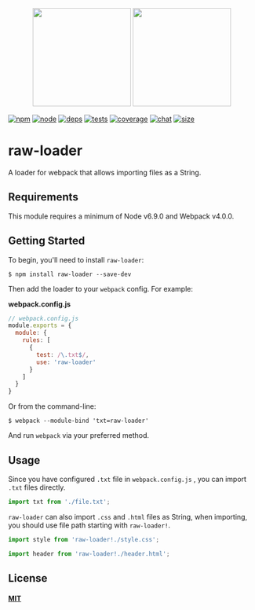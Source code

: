<div align="center">
  <img width="200" height="200"
    src="https://cdn3.iconfinder.com/data/icons/lexter-flat-colorfull-file-formats/56/raw-256.png">
  <a href="https://github.com/webpack/webpack">
    <img width="200" height="200"
      src="https://webpack.js.org/assets/icon-square-big.svg">
  </a>
</div>

[![npm][npm]][npm-url]
[![node][node]][node-url]
[![deps][deps]][deps-url]
[![tests][tests]][tests-url]
[![coverage][cover]][cover-url]
[![chat][chat]][chat-url]
[![size][size]][size-url]

# raw-loader

A loader for webpack that allows importing files as a String.

## Requirements

This module requires a minimum of Node v6.9.0 and Webpack v4.0.0.

## Getting Started

To begin, you'll need to install `raw-loader`:

```console
$ npm install raw-loader --save-dev
```

Then add the loader to your `webpack` config. For example:

**webpack.config.js**

```js
// webpack.config.js
module.exports = {
  module: {
    rules: [
      {
        test: /\.txt$/,
        use: 'raw-loader'
      }
    ]
  }
}
```

Or from the command-line:

```console
$ webpack --module-bind 'txt=raw-loader'
```

And run `webpack` via your preferred method.

## Usage

Since you have configured `.txt` file in `webpack.config.js` , you can import `.txt` files directly.

```js
import txt from './file.txt';
```

`raw-loader` can also import `.css` and `.html` files as String, when importing, you should use file path starting with `raw-loader!`.

```js
import style from 'raw-loader!./style.css';

import header from 'raw-loader!./header.html';
```


## License

#### [MIT](./LICENSE)

[npm]: https://img.shields.io/npm/v/raw-loader.svg
[npm-url]: https://npmjs.com/package/raw-loader
[node]: https://img.shields.io/node/v/raw-loader.svg
[node-url]: https://nodejs.org
[deps]: https://david-dm.org/webpack-contrib/raw-loader.svg
[deps-url]: https://david-dm.org/webpack-contrib/raw-loader
[tests]: 	https://img.shields.io/circleci/project/github/webpack-contrib/raw-loader.svg
[tests-url]: https://circleci.com/gh/webpack-contrib/raw-loader
[cover]: https://codecov.io/gh/webpack-contrib/raw-loader/branch/master/graph/badge.svg
[cover-url]: https://codecov.io/gh/webpack-contrib/raw-loader
[chat]: https://img.shields.io/badge/gitter-webpack%2Fwebpack-brightgreen.svg
[chat-url]: https://gitter.im/webpack/webpack
[size]: https://packagephobia.now.sh/badge?p=raw-loader
[size-url]: https://packagephobia.now.sh/result?p=raw-loader
